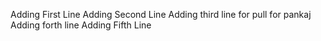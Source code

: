 Adding First Line
Adding Second Line
Adding third line for pull for pankaj
Adding forth line 
Adding Fifth Line
